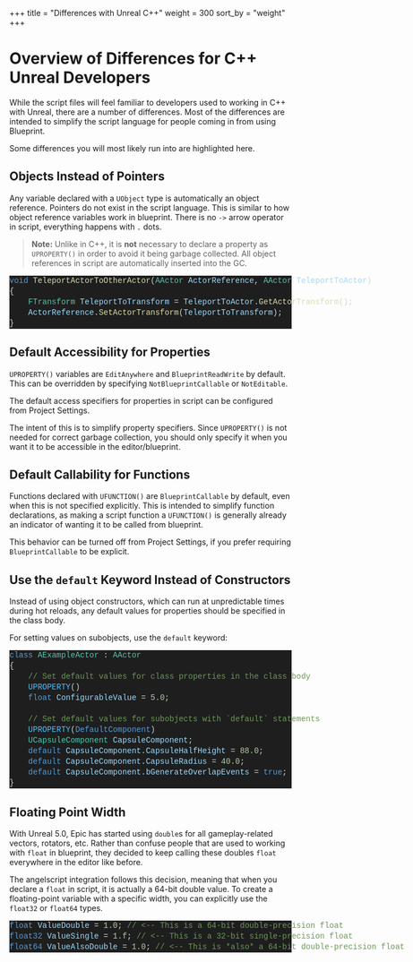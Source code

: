 +++
title = "Differences with Unreal C++"
weight = 300
sort_by = "weight"
+++

# Overview of Differences for C++ Unreal Developers
While the script files will feel familiar to developers used to working in C++ with Unreal, there are a number of differences.
Most of the differences are intended to simplify the script language for people coming in from using Blueprint.

Some differences you will most likely run into are highlighted here.

## Objects Instead of Pointers
Any variable declared with a `UObject` type is automatically an object reference. Pointers do not exist in the script language.
This is similar to how object reference variables work in blueprint.
There is no `->` arrow operator in script, everything happens with `.` dots.

> **Note:** Unlike in C++, it is **not** necessary to declare a property as `UPROPERTY()` in order to avoid it being garbage collected. All object references in script are automatically inserted into the GC.

<div class="code_block" style="color: #d4d4d4;background-color: #1e1e1e;font-family: 'Terminus (TTF) for Windows', Consolas, 'Courier New', monospace;font-weight: normal;font-size: 14px;line-height: 19px;white-space: pre;"><div><span style="color: #569cd6;">void</span><span style="color: #d4d4d4;"> </span><span style="color: #dcdcaa;">TeleportActorToOtherActor</span><span style="color: #d4d4d4;">(</span><span style="color: #4ec9b0;">AActor</span><span style="color: #d4d4d4;"> </span><span style="color: #9cdcfe;">ActorReference</span><span style="color: #d4d4d4;">, </span><span style="color: #4ec9b0;">AActor</span><span style="color: #d4d4d4;"> </span><span style="color: #9cdcfe;">TeleportToActor</span><span style="color: #d4d4d4;">)</span></div><div><span style="color: #d4d4d4;">{</span></div><div><span style="color: #d4d4d4;">&#160; &#160; </span><span style="color: #4ec9b0;">FTransform</span><span style="color: #d4d4d4;"> </span><span style="color: #9cdcfe;">TeleportToTransform</span><span style="color: #d4d4d4;"> = </span><span style="color: #9cdcfe;">TeleportToActor</span><span style="color: #d4d4d4;">.</span><span style="color: #dcdcaa;">GetActorTransform</span><span style="color: #d4d4d4;">();</span></div><div><span style="color: #d4d4d4;">&#160; &#160; </span><span style="color: #9cdcfe;">ActorReference</span><span style="color: #d4d4d4;">.</span><span style="color: #dcdcaa;">SetActorTransform</span><span style="color: #d4d4d4;">(</span><span style="color: #9cdcfe;">TeleportToTransform</span><span style="color: #d4d4d4;">);</span></div><div><span style="color: #d4d4d4;">}</span></div></div>

## Default Accessibility for Properties
`UPROPERTY()` variables are `EditAnywhere` and `BlueprintReadWrite` by default. This can be overridden by specifying `NotBlueprintCallable` or `NotEditable`.

The default access specifiers for properties in script can be configured from Project Settings.

The intent of this is to simplify property specifiers. Since `UPROPERTY()` is not needed for correct garbage collection, you should only specify it when you want it to be accessible in the editor/blueprint.

## Default Callability for Functions
Functions declared with `UFUNCTION()` are `BlueprintCallable` by default, even when this is not specified explicitly.
This is intended to simplify function declarations, as making a script function a `UFUNCTION()` is generally already an indicator of wanting it to be called from blueprint.

This behavior can be turned off from Project Settings, if you prefer requiring `BlueprintCallable` to be explicit.

## Use the `default` Keyword Instead of Constructors
Instead of using object constructors, which can run at unpredictable times during hot reloads, any default values for properties should be specified in the class body.

For setting values on subobjects, use the `default` keyword:

<div class="code_block" style="color: #d4d4d4;background-color: #1e1e1e;font-family: 'Terminus (TTF) for Windows', Consolas, 'Courier New', monospace;font-weight: normal;font-size: 14px;line-height: 19px;white-space: pre;"><div><span style="color: #569cd6;">class</span><span style="color: #d4d4d4;"> </span><span style="color: #4ec9b0;">AExampleActor</span><span style="color: #d4d4d4;"> : </span><span style="color: #4ec9b0;">AActor</span></div><div><span style="color: #d4d4d4;">{</span></div><div><span style="color: #d4d4d4;">&#160; &#160; </span><span style="color: #6a9955;">// Set default values for class properties in the class body</span></div><div><span style="color: #d4d4d4;">&#160; &#160; </span><span style="color: #4fc1ff;">UPROPERTY</span><span style="color: #d4d4d4;">()</span></div><div><span style="color: #d4d4d4;">&#160; &#160; </span><span style="color: #569cd6;">float</span><span style="color: #d4d4d4;"> </span><span style="color: #9cdcfe;">ConfigurableValue</span><span style="color: #d4d4d4;"> = </span><span style="color: #b5cea8;">5.0</span><span style="color: #d4d4d4;">;</span></div><br><div><span style="color: #d4d4d4;">&#160; &#160; </span><span style="color: #6a9955;">// Set default values for subobjects with `default` statements</span></div><div><span style="color: #d4d4d4;">&#160; &#160; </span><span style="color: #4fc1ff;">UPROPERTY</span><span style="color: #d4d4d4;">(</span><span style="color: #569cd6;">DefaultComponent</span><span style="color: #d4d4d4;">)</span></div><div><span style="color: #d4d4d4;">&#160; &#160; </span><span style="color: #4ec9b0;">UCapsuleComponent</span><span style="color: #d4d4d4;"> </span><span style="color: #9cdcfe;">CapsuleComponent</span><span style="color: #d4d4d4;">;</span></div><div><span style="color: #d4d4d4;">&#160; &#160; </span><span style="color: #569cd6;">default</span><span style="color: #d4d4d4;"> </span><span style="color: #9cdcfe;">CapsuleComponent</span><span style="color: #d4d4d4;">.</span><span style="color: #9cdcfe;">CapsuleHalfHeight</span><span style="color: #d4d4d4;"> = </span><span style="color: #b5cea8;">88.0</span><span style="color: #d4d4d4;">;</span></div><div><span style="color: #d4d4d4;">&#160; &#160; </span><span style="color: #569cd6;">default</span><span style="color: #d4d4d4;"> </span><span style="color: #9cdcfe;">CapsuleComponent</span><span style="color: #d4d4d4;">.</span><span style="color: #9cdcfe;">CapsuleRadius</span><span style="color: #d4d4d4;"> = </span><span style="color: #b5cea8;">40.0</span><span style="color: #d4d4d4;">;</span></div><div><span style="color: #d4d4d4;">&#160; &#160; </span><span style="color: #569cd6;">default</span><span style="color: #d4d4d4;"> </span><span style="color: #9cdcfe;">CapsuleComponent</span><span style="color: #d4d4d4;">.</span><span style="color: #9cdcfe;">bGenerateOverlapEvents</span><span style="color: #d4d4d4;"> = </span><span style="color: #569cd6;">true</span><span style="color: #d4d4d4;">;</span></div><div><span style="color: #d4d4d4;">}</span></div></div>

## Floating Point Width
With Unreal 5.0, Epic has started using `double`s for all gameplay-related vectors, rotators, etc.
Rather than confuse people that are used to working with `float` in blueprint, they decided to keep calling these doubles `float` everywhere in the editor like before.

The angelscript integration follows this decision, meaning that when you declare a `float` in script, it is actually a 64-bit double value.
To create a floating-point variable with a specific width, you can explicitly use the `float32` or `float64` types.

<div class="code_block" style="color: #d4d4d4;background-color: #1e1e1e;font-family: 'Terminus (TTF) for Windows', Consolas, 'Courier New', monospace;font-weight: normal;font-size: 14px;line-height: 19px;white-space: pre;"><div><span style="color: #569cd6;">float</span><span style="color: #d4d4d4;"> </span><span style="color: #9cdcfe;">ValueDouble</span><span style="color: #d4d4d4;"> = </span><span style="color: #b5cea8;">1.0</span><span style="color: #d4d4d4;">; </span><span style="color: #6a9955;">// &lt;-- This is a 64-bit double-precision float</span></div><div><span style="color: #569cd6;">float32</span><span style="color: #d4d4d4;"> </span><span style="color: #9cdcfe;">ValueSingle</span><span style="color: #d4d4d4;"> = </span><span style="color: #b5cea8;">1.f</span><span style="color: #d4d4d4;">; </span><span style="color: #6a9955;">// &lt;-- This is a 32-bit single-precision float</span></div><div><span style="color: #569cd6;">float64</span><span style="color: #d4d4d4;"> </span><span style="color: #9cdcfe;">ValueAlsoDouble</span><span style="color: #d4d4d4;"> = </span><span style="color: #b5cea8;">1.0</span><span style="color: #d4d4d4;">; </span><span style="color: #6a9955;">// &lt;-- This is *also* a 64-bit double-precision float</span></div></div>